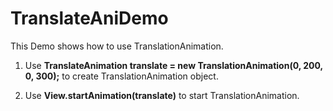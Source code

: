 # TranslateAniDemo

This Demo shows how to use TranslationAnimation.

1. Use **TranslateAnimation translate = new TranslationAnimation(0, 200, 0, 300);** to create TranslationAnimation object.

2. Use **View.startAnimation(translate)** to start TranslationAnimation.
